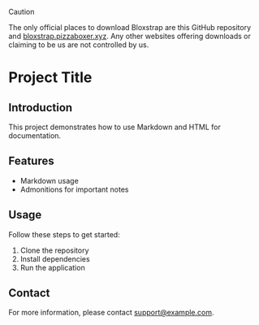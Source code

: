 > [!CAUTION]
> The only official places to download Bloxstrap are this GitHub repository and [bloxstrap.pizzaboxer.xyz](https://bloxstrap.pizzaboxer.xyz). Any other websites offering downloads or claiming to be us are not controlled by us.

# Project Title

## Introduction

This project demonstrates how to use Markdown and HTML for documentation.

## Features

- Markdown usage
- Admonitions for important notes

## Usage

Follow these steps to get started:

1. Clone the repository
2. Install dependencies
3. Run the application

## Contact

For more information, please contact [support@example.com](mailto:support@example.com).
